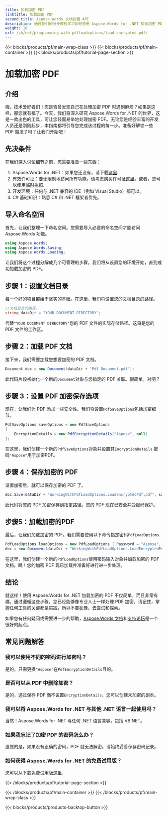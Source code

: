 ```yaml
---
title: 加载加密 PDF
linktitle: 加载加密 PDF
second_title: Aspose.Words 文档处理 API
description: 通过我们的分步教程学习如何使用 Aspose.Words for .NET 加载加密 PDF。立即掌握 PDF 加密和解密。
weight: 10
url: /zh/net/programming-with-pdfloadoptions/load-encrypted-pdf/
---
```


{{< blocks/products/pf/main-wrap-class >}}
{{< blocks/products/pf/main-container >}}
{{< blocks/products/pf/tutorial-page-section >}}

# 加载加密 PDF

## 介绍

嗨，技术爱好者们！您是否曾发现自己在处理加密 PDF 时遇到麻烦？如果是这样，那您就有福了。今天，我们将深入研究 Aspose.Words for .NET 的世界，这是一款出色的工具，可让您轻而易举地处理加密 PDF。无论您是经验丰富的开发人员还是刚刚起步，本指南都将引导您完成该过程的每一步。准备好解锁一些 PDF 魔法了吗？让我们开始吧！

## 先决条件

在我们深入讨论细节之前，您需要准备一些东西：

1.  Aspose.Words for .NET：如果您还没有，请下载[这里](https://releases.aspose.com/words/net/).
2. 有效许可证：要无限制地访问所有功能，请考虑购买许可证[这里](https://purchase.aspose.com/buy)。或者，您可以使用[临时执照](https://purchase.aspose.com/temporary-license/).
3. 开发环境：任何与 .NET 兼容的 IDE（例如 Visual Studio）都可以。
4. C# 基础知识：熟悉 C# 和 .NET 框架者优先。

## 导入命名空间

首先，让我们整理一下命名空间。您需要导入必要的命名空间才能访问 Aspose.Words 功能。

```csharp
using Aspose.Words;
using Aspose.Words.Saving;
using Aspose.Words.Loading;
```

让我们将这个过程分解成几个可管理的步骤。我们将从设置您的环境开始，直到成功加载加密的 PDF。

## 步骤 1：设置文档目录

每一个好的项目都始于坚实的基础。在这里，我们将设置您的文档目录的路径。

```csharp
//文档目录的路径。
string dataDir = "YOUR DOCUMENT DIRECTORY";
```

代替`"YOUR DOCUMENT DIRECTORY"`您的 PDF 文件的实际存储路径。这将是您的 PDF 文件的工作区。

## 步骤 2：加载 PDF 文档

接下来，我们需要加载您想要加密的 PDF 文档。 

```csharp
Document doc = new Document(dataDir + "Pdf Document.pdf");
```

此代码片段初始化一个新的`Document`对象与您指定的 PDF 关联。很简单，对吧？

## 步骤 3：设置 PDF 加密保存选项

现在，让我们为 PDF 添加一些安全性。我们将设置`PdfSaveOptions`包括加密细节。

```csharp
PdfSaveOptions saveOptions = new PdfSaveOptions
{
    EncryptionDetails = new PdfEncryptionDetails("Aspose", null)
};
```

在这里，我们创建一个新的`PdfSaveOptions`对象并设置其`EncryptionDetails` 密码`"Aspose"`用于加密PDF。

## 步骤 4：保存加密的 PDF

设置加密后，就可以保存加密的 PDF 了。

```csharp
doc.Save(dataDir + "WorkingWithPdfLoadOptions.LoadEncryptedPdf.pdf", saveOptions);
```

此代码将您的 PDF 加密保存到指定路径。您的 PDF 现在已安全并受密码保护。

## 步骤5：加载加密的PDF

最后，让我们加载加密的 PDF。我们需要使用以下命令指定密码`PdfLoadOptions`.

```csharp
PdfLoadOptions loadOptions = new PdfLoadOptions { Password = "Aspose", LoadFormat = LoadFormat.Pdf };
doc = new Document(dataDir + "WorkingWithPdfLoadOptions.LoadEncryptedPdf.pdf", loadOptions);
```

在这里，我们创建一个新的`PdfLoadOptions`使用密码输入对象并加载加密的 PDF 文档。瞧！您的加密 PDF 现已加载并准备好进行进一步处理。

## 结论

就这样！使用 Aspose.Words for .NET 加载加密的 PDF 不仅简单，而且非常有趣。通过遵循这些步骤，您已经能够像专业人士一样处理 PDF 加密。请记住，掌握任何工具的关键都是实践，所以不要犹豫，去尝试和探索。

如果您有任何疑问或需要进一步的帮助，[Aspose.Words 文档](https://reference.aspose.com/words/net/)和[支持论坛](https://forum.aspose.com/c/words/8)是一个很好的起点。

## 常见问题解答

### 我可以使用不同的密码进行加密吗？
是的，只需更换`"Aspose"`在`PdfEncryptionDetails`目的。

### 是否可以从 PDF 中删除加密？
是的，通过保存 PDF 而不设置`EncryptionDetails`，您可以创建未加密的副本。

### 我可以将 Aspose.Words for .NET 与其他 .NET 语言一起使用吗？
当然！Aspose.Words for .NET 与任何 .NET 语言兼容，包括 VB.NET。

### 如果我忘记了加密 PDF 的密码怎么办？
遗憾的是，如果没有正确的密码，PDF 就无法解密。请始终妥善保存密码记录。

### 如何获得 Aspose.Words for .NET 的免费试用版？
您可以从下载免费试用版[这里](https://releases.aspose.com/).

{{< /blocks/products/pf/tutorial-page-section >}}

{{< /blocks/products/pf/main-container >}}
{{< /blocks/products/pf/main-wrap-class >}}

{{< blocks/products/products-backtop-button >}}
